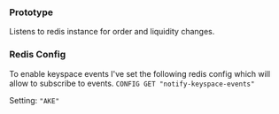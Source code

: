 ### Prototype

Listens to redis instance for order and liquidity changes.

### Redis Config

To enable keyspace events I've set the following redis config which will allow to subscribe to events.
`CONFIG GET "notify-keyspace-events"`

Setting:
`"AKE"`

